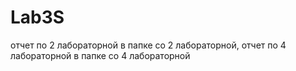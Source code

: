 # Lab3S
отчет по 2 лабораторной в папке со 2 лабораторной,
отчет по 4 лабораторной в папке со 4 лабораторной
